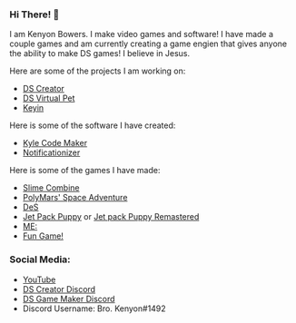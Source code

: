 ### Hi There! 👋
I am Kenyon Bowers. I make video games and software!
I have made a couple games and am currently creating a game engien that gives anyone the ability to make DS games!
I believe in Jesus.

Here are some of the projects I am working on:
- [DS Creator](https://bowersindustry.github.io/ds-creator-docs/)
- [DS Virtual Pet](https://github.com/MakeYourDSGame/DS-Virtual-Pet)
- [Keyin](https://github.com/bowersindustry/Keyin)

Here is some of the software I have created:
- [Kyle Code Maker]()
- [Notificationizer](https://bowersindustry.itch.io/notificationizer)

Here is some of the games I have made:
- [Slime Combine](https://bowersindustry.itch.io/slime-combine)
- [PolyMars' Space Adventure](https://github.com/BowersIndustry/PolyMars-Game)
- [DeS](https://bowersindustry.itch.io/des)
- [Jet Pack Puppy](https://bowersindustry.itch.io/jet-pack-puppy) or [Jet pack Puppy Remastered](https://bowersindustry.itch.io/jet-pack-puppy-remastered)
- [ME:](https://bowersindustry.itch.io/me)
- [Fun Game!](https://bowersindustry.itch.io/fun-game)

### Social Media:
- [YouTube](https://www.youtube.com/channel/UCpPIw9q3QlrpsNsurh2Tzjw)
- [DS Creator Discord](https://discord.com/invite/CqrXmqxAf8)
- [DS Game Maker Discord](https://discord.com/invite/vx3g55EPT6)
- Discord Username: Bro. Kenyon#1492
